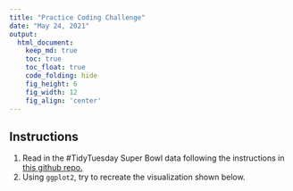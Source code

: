 ```yaml
---
title: "Practice Coding Challenge"
date: "May 24, 2021"
output:
  html_document:  
    keep_md: true
    toc: true
    toc_float: true
    code_folding: hide
    fig_height: 6
    fig_width: 12
    fig_align: 'center'
---
```




## Instructions

1. Read in the #TidyTuesday Super Bowl data following the instructions in [this github repo.](https://github.com/rfordatascience/tidytuesday/blob/master/data/2021/2021-03-02/readme.md)
2. Using `ggplot2`, try to recreate the visualization shown below.

![]()

<!------
https://twitter.com/leeolney3/status/1366678172650078210
----------->
